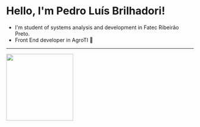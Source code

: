 <!--
**PedroLuisBrilhadori/PedroLuisBrilhadori** is a ✨ _special_ ✨ repository because its `README.md` (this file) appears on your GitHub profile.

Here are some ideas to get you started:

- 🔭 I’m currently working on ...
- 🌱 I’m currently learning ...
- 👯 I’m looking to collaborate on ...
- 🤔 I’m looking for help with ...
- 💬 Ask me about ...
- 📫 How to reach me: ...
- 😄 Pronouns: ...
- ⚡ Fun fact: ...
-->


<h1> Hello, I'm Pedro Luís Brilhadori! </h1>

- I'm student of systems analysis and development in Fatec Ribeirão Preto. <br>
- Front End developer in AgroTI 🌱<br>

  
------------------
 
 <div>
  <a href="https://github.com/PedroLuisBrilhadori">
  <img align="center" height="180em" src="https://github-readme-stats.vercel.app/api?username=PedroLuisBrilhadori&theme=chartreuse-dark&show_icons=true&count_private=true"/>
</div>




